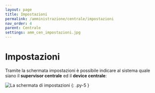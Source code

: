 ```yaml
---
layout: page
title: Impostazioni
permalink: /amministrazione/centrale/impostazioni
nav_order: 4
parent: Centrale
settings: amm_cen_impostazioni.jpg
---
```


# Impostazioni

Tramite la schermata impostazioni è possibile indicare al sistema quale siano il **supervisor centrale** ed il **device centrale**:

![La schermata di impostazioni](/assets/images/{{page.settings}})
{: .py-5 }
